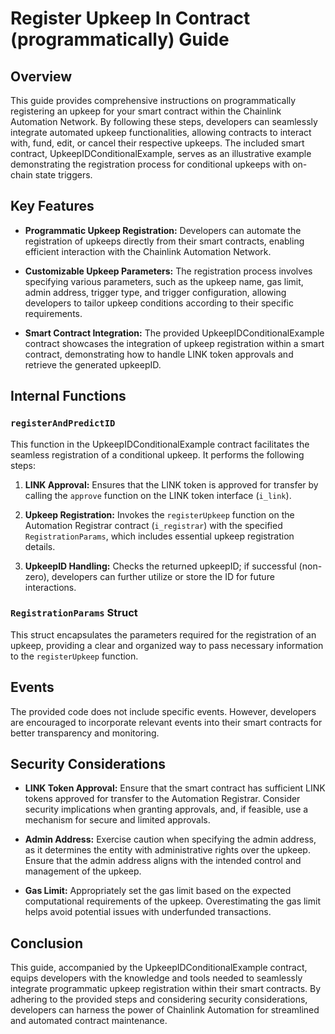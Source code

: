 # Register Upkeep In Contract (programmatically) Guide

## Overview

This guide provides comprehensive instructions on programmatically registering an upkeep for your smart contract within the Chainlink Automation Network. By following these steps, developers can seamlessly integrate automated upkeep functionalities, allowing contracts to interact with, fund, edit, or cancel their respective upkeeps. The included smart contract, UpkeepIDConditionalExample, serves as an illustrative example demonstrating the registration process for conditional upkeeps with on-chain state triggers.

## Key Features

- **Programmatic Upkeep Registration:** Developers can automate the registration of upkeeps directly from their smart contracts, enabling efficient interaction with the Chainlink Automation Network.
  
- **Customizable Upkeep Parameters:** The registration process involves specifying various parameters, such as the upkeep name, gas limit, admin address, trigger type, and trigger configuration, allowing developers to tailor upkeep conditions according to their specific requirements.

- **Smart Contract Integration:** The provided UpkeepIDConditionalExample contract showcases the integration of upkeep registration within a smart contract, demonstrating how to handle LINK token approvals and retrieve the generated upkeepID.

## Internal Functions

### `registerAndPredictID`

This function in the UpkeepIDConditionalExample contract facilitates the seamless registration of a conditional upkeep. It performs the following steps:

1. **LINK Approval:** Ensures that the LINK token is approved for transfer by calling the `approve` function on the LINK token interface (`i_link`).

2. **Upkeep Registration:** Invokes the `registerUpkeep` function on the Automation Registrar contract (`i_registrar`) with the specified `RegistrationParams`, which includes essential upkeep registration details.

3. **UpkeepID Handling:** Checks the returned upkeepID; if successful (non-zero), developers can further utilize or store the ID for future interactions.

### `RegistrationParams` Struct

This struct encapsulates the parameters required for the registration of an upkeep, providing a clear and organized way to pass necessary information to the `registerUpkeep` function.

## Events

The provided code does not include specific events. However, developers are encouraged to incorporate relevant events into their smart contracts for better transparency and monitoring.

## Security Considerations

- **LINK Token Approval:** Ensure that the smart contract has sufficient LINK tokens approved for transfer to the Automation Registrar. Consider security implications when granting approvals, and, if feasible, use a mechanism for secure and limited approvals.

- **Admin Address:** Exercise caution when specifying the admin address, as it determines the entity with administrative rights over the upkeep. Ensure that the admin address aligns with the intended control and management of the upkeep.

- **Gas Limit:** Appropriately set the gas limit based on the expected computational requirements of the upkeep. Overestimating the gas limit helps avoid potential issues with underfunded transactions.

## Conclusion

This guide, accompanied by the UpkeepIDConditionalExample contract, equips developers with the knowledge and tools needed to seamlessly integrate programmatic upkeep registration within their smart contracts. By adhering to the provided steps and considering security considerations, developers can harness the power of Chainlink Automation for streamlined and automated contract maintenance.